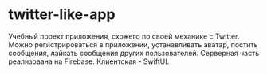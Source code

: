 # twitter-like-app
Учебный проект приложения, схожего по своей механике с Twitter. Можно регистрироваться в приложении, устанавливать аватар, постить сообщения, лайкать сообщения других пользователей. Серверная часть реализована на Firebase. Клиентская - SwiftUI. 
